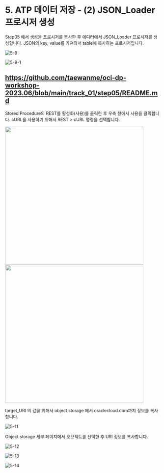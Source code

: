 
# 5. ATP 데이터 저장 - (2) JSON_Loader  프로시저 생성

Step05 에서 생성을 프로시저를  복사한 후 에디터에서 JSON_Loader 프로시저를 생성합니다. JSON의 key, value를 가져와서 table에 복사하는 프로시저입니다.  

![5-9](https://github.com/oraclekr-data-platform/ODWS-S01-OCI-data-pipeline/assets/150219167/82472861-374e-4324-9e29-1ad2b594b294)

![5-9-1](https://github.com/oraclekr-data-platform/ODWS-S01-OCI-data-pipeline/assets/150219167/7a006ffe-fa26-4a49-bb3d-a1c47da6acd5)


## https://github.com/taewanme/oci-dp-workshop-2023.06/blob/main/track_01/step05/README.md





Stored Procedure의 REST를 활성화(사용)를 클릭한 후 우측 창에서 사용을 클릭합니다. cURL을 사용하기 위해서 REST > cURL 명령을 선택합니다.  

<img src="https://github.com/oraclekr-data-platform/ODWS-S01-OCI-data-pipeline/assets/150219167/aa58d72e-f830-4068-a259-3f723556bd6c" height="450px">



<img src="https://github.com/oraclekr-data-platform/ODWS-S01-OCI-data-pipeline/assets/150219167/27e930bc-b4bc-498a-b11e-c32e0713a6cc" height="450px">




target_URI 의 값을 위해서 object storage  에서 oraclecloud.com까지 정보를 복사합니다. 

![5-11](https://github.com/oraclekr-data-platform/ODWS-S01-OCI-data-pipeline/assets/150219167/fd41401a-b595-40ef-8203-3d95806200a0)


Object storage 세부 페이지에서 오브젝트를 선택한 후 URI 정보를 복사합니다. 

![5-12](https://github.com/oraclekr-data-platform/ODWS-S01-OCI-data-pipeline/assets/150219167/5712bd31-a77c-47e7-be58-b41002437844)


![5-13](https://github.com/oraclekr-data-platform/ODWS-S01-OCI-data-pipeline/assets/150219167/fe09774d-cafa-45da-af1f-093d95246501)






![5-14](https://github.com/oraclekr-data-platform/ODWS-S01-OCI-data-pipeline/assets/150219167/ef309e82-65bc-465b-859a-0da5649e9add)
